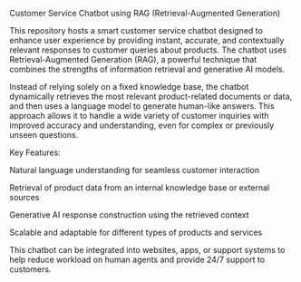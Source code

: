 Customer Service Chatbot using RAG (Retrieval-Augmented Generation)

This repository hosts a smart customer service chatbot designed to enhance user experience by providing instant, accurate, and contextually relevant responses to customer queries about products. The chatbot uses Retrieval-Augmented Generation (RAG), a powerful technique that combines the strengths of information retrieval and generative AI models.

Instead of relying solely on a fixed knowledge base, the chatbot dynamically retrieves the most relevant product-related documents or data, and then uses a language model to generate human-like answers. This approach allows it to handle a wide variety of customer inquiries with improved accuracy and understanding, even for complex or previously unseen questions.

Key Features:

Natural language understanding for seamless customer interaction

Retrieval of product data from an internal knowledge base or external sources

Generative AI response construction using the retrieved context

Scalable and adaptable for different types of products and services

This chatbot can be integrated into websites, apps, or support systems to help reduce workload on human agents and provide 24/7 support to customers.

